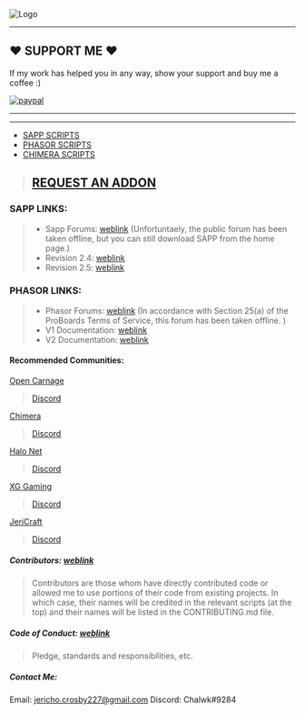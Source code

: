 ![Logo](https://i.imgur.com/t0W5aJe.png)

- - - - 
## ❤️ SUPPORT ME️ ❤
If my work has helped you in any way, show your support and buy me a coffee :) 

[![paypal](https://www.paypalobjects.com/en_US/i/btn/btn_donateCC_LG.gif)](https://www.paypal.com/cgi-bin/webscr?cmd=_s-xclick&hosted_button_id=X6VNRT8N4JEPS&source=url)
- - - - 
- - - - 
* [SAPP SCRIPTS](https://github.com/Chalwk77/HALO-SCRIPT-PROJECTS/tree/master/SAPP%20SCRIPTS)
* [PHASOR SCRIPTS](https://github.com/Chalwk77/HALO-SCRIPT-PROJECTS/tree/master/PHASOR%20SCRIPTS)
* [CHIMERA SCRIPTS](https://github.com/Chalwk77/HALO-SCRIPT-PROJECTS/tree/master/CHIMERA/GLOBAL)

> ## [REQUEST AN ADDON](https://github.com/Chalwk77/HALO-SCRIPT-PROJECTS/issues/new?template=feature_request.md)

### SAPP LINKS:
> * Sapp Forums: [weblink](http://halo.isimaginary.com/) (Unfortuntaely, the public forum has been taken offline, but you can still download SAPP from the home page.)
> * Revision 2.4: [weblink](https://drive.google.com/open?id=1nHoonWOxoAe8W58HR5XOResE1vd28Mxl)
> * Revision 2.5: [weblink](https://drive.google.com/open?id=1W3VTUF76wW-L0AP-4UdO-OG_LiAeT63j)

### PHASOR LINKS:
> * Phasor Forums: [weblink](http://phasor.proboards.com/) (In accordance with Section 25(a) of the ProBoards Terms of Service, this forum has been taken offline. )
> * V1 Documentation: [weblink](http://phasor.halonet.net/archive/docs/05x.html)
> * V2 Documentation: [weblink](http://phasor.halonet.net/archive/docs/200.html)

#### Recommended Communities:
[Open Carnage](https://opencarnage.net)
> [Discord](https://discord.gg/9HMDFa)

[Chimera](https://opencarnage.net/index.php?/topic/6916-chimera-download-source-code-and-discord/)
> [Discord](https://discord.gg/ZwQeBE2)

[Halo Net](https://opencarnage.net)
> [Discord](https://discord.gg/9HMDFa)

[XG Gaming](https://www.xgclan.com)
> [Discord](https://discord.gg/djqM24x8)

[JeriCraft](https://discord.gg/mEjbFJWpe5)
> [Discord](http://jericraft.enjin.com)


##### Contributors: [weblink](https://github.com/Chalwk77/HALO-SCRIPT-PROJECTS/blob/master/CONTRIBUTING.md)
> Contributors are those whom have directly contributed code or allowed me to use portions of their code from existing projects. 
> In which case, their names will be credited in the relevant scripts (at the top) and their names will be listed in the CONTRIBUTING.md file.

##### Code of Conduct: [weblink](https://github.com/Chalwk77/HALO-SCRIPT-PROJECTS/blob/master/CODE_OF_CONDUCT.md)
> Pledge, standards and responsibilities, etc.


##### Contact Me:
Email: jericho.crosby227@gmail.com
Discord: Chalwk#9284

